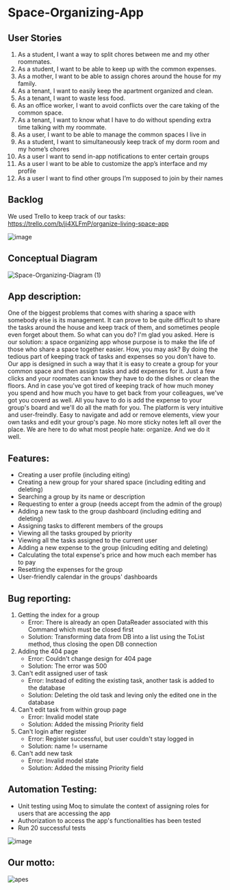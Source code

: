 # Space-Organizing-App

## User Stories
1) As a student, I want a way to split chores between me and my other roommates.
2) As a student, I want to be able to keep up with the common expenses.
3) As a mother, I want to be able to assign chores around the house for my family.
4) As a tenant, I want to easily keep the apartment organized and clean.
5) As a tenant, I want to waste less food.
6) As an office worker, I want to avoid conflicts over the care taking of the common space.
7) As a tenant, I want to know what I have to do without spending extra time talking with my roommate.
8) As a user, I want to be able to manage the common spaces I live in
9) As a student, I want to simultaneously keep track of my dorm room and my home’s chores
10) As a user I want to send in-app notifications to enter certain groups
11) As a user I want to be able to customize the app’s interface and my profile
12) As a user I want to find other groups I’m supposed to join by their names


## Backlog
We used Trello to keep track of our tasks: https://trello.com/b/ji4XLFmP/organize-living-space-app

![image](https://user-images.githubusercontent.com/62221313/122079659-4b193180-ce06-11eb-96be-97e237f02bfa.png)


## Conceptual Diagram
![Space-Organizing-Diagram (1)](https://user-images.githubusercontent.com/62221313/122078233-1b1d5e80-ce05-11eb-9c7c-e5c8f81fc22b.png)


## App description:
One of the biggest problems that comes with sharing a space with somebody else is its management. It can prove to be quite difficult to share the tasks around the house and keep track of them, and sometimes people even forget about them. So what can you do? I'm glad you asked. Here is our solution: a space organizing app whose purpose is to make the life of those who share a space together easier.
How, you may ask? By doing the tedious part of keeping track of tasks and expenses so you don't have to.
Our app is designed in such a way that it is easy to create a group for your common space and then assign tasks and add expenses for it. Just a few clicks and your roomates can know they have to do the dishes or clean the floors. And in case you've got tired of keeping track of how much money you spend and how much you have to get back from your colleagues, we've got you coverd as well. All you have to do is add the expense to your group's board and we'll do all the math for you.
The platform is very intuitive and user-freindly. Easy to navigate and add or remove elements, view your own tasks and edit your group's page.
No more sticky notes left all over the place. We are here to do what most people hate: organize. And we do it well.

## Features:
   - Creating a user profile (including eiting)
   - Creating a new group for your shared space (including editing and deleting)
   - Searching a group by its name or description
   - Requesting to enter a group (needs accept from the admin of the group)
   - Adding a new task to the group dashboard (including editing and deleting)
   - Assigning tasks to different members of the groups
   - Viewing all the tasks grouped by priority
   - Viewing all the tasks assigned to the current user
   - Adding a new expense to the group (inlcuding editing and deleting)
   - Calculating the total expense's price and how much each member has to pay
   - Resetting the expenses for the group
   - User-friendly calendar in the groups' dashboards


## Bug reporting:
   1) Getting the index for a group
      - Error: There is already an open DataReader associated with this Command which must be closed first
      - Solution: Transforming data from DB into a list using the ToList method, thus closing the open DB connection
   2) Adding the 404 page
      - Error: Couldn't change design for 404 page
      - Solution: The error was 500
   3) Can't edit assigned user of task
      - Error: Instead of editing the existing task, another task is added to the database
      - Solution: Deleting the old task and leving only the edited one in the database
   4) Can't edit task from within group page
      - Error: Invalid model state
      - Solution: Added the missing Priority field
   5) Can't login after register
      - Error: Register successful, but user couldn't stay logged in
      - Solution: name != username
   6) Can't add new task
      - Error: Invalid model state
      - Solution: Added the missing Priority field


## Automation Testing:
   - Unit testing using Moq to simulate the context of assigning roles for users that are accessing the app
   - Authorization to access the app's functionalities has been tested 
   - Run 20 successful tests

![image](https://user-images.githubusercontent.com/62206596/122086113-13ad8380-ce0c-11eb-8490-371bcc9906ba.png)

## Our motto:
![apes](https://user-images.githubusercontent.com/62221313/122080609-1194f600-ce07-11eb-93ee-b604fd7aaa5a.jpg)
